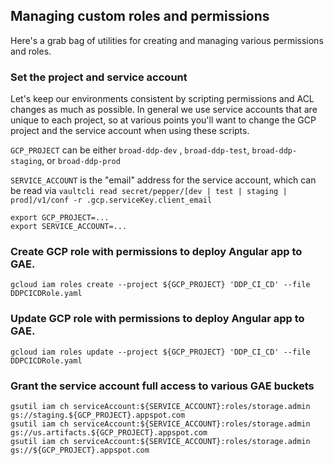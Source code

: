 ## Managing custom roles and permissions

Here's a grab bag of utilities for creating and managing various permissions and roles.

### Set the project and service account

Let's keep our environments consistent by scripting permissions and ACL changes as much as possible.  In general we 
use service accounts that are unique to each project, so at various points you'll want to change the GCP project
and the service account when using these scripts.

`GCP_PROJECT` can be either `broad-ddp-dev` , `broad-ddp-test`, `broad-ddp-staging`, or `broad-ddp-prod` 

`SERVICE_ACCOUNT` is the "email" address for the service account, which can be read via `vaultcli read secret/pepper/[dev | test | staging | prod]/v1/conf -r .gcp.serviceKey.client_email`

```
export GCP_PROJECT=...
export SERVICE_ACCOUNT=...

```

### Create GCP role with permissions to deploy Angular app to GAE.
```
gcloud iam roles create --project ${GCP_PROJECT} 'DDP_CI_CD' --file DDPCICDRole.yaml
```

### Update GCP role with permissions to deploy Angular app to GAE.

```
gcloud iam roles update --project ${GCP_PROJECT} 'DDP_CI_CD' --file DDPCICDRole.yaml
```

### Grant the service account full access to various GAE buckets
```
gsutil iam ch serviceAccount:${SERVICE_ACCOUNT}:roles/storage.admin gs://staging.${GCP_PROJECT}.appspot.com
gsutil iam ch serviceAccount:${SERVICE_ACCOUNT}:roles/storage.admin gs://us.artifacts.${GCP_PROJECT}.appspot.com
gsutil iam ch serviceAccount:${SERVICE_ACCOUNT}:roles/storage.admin gs://${GCP_PROJECT}.appspot.com
```


